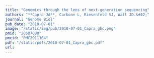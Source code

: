 ```yaml
---
title: "Genomics through the lens of next-generation sequencing"
authors: "**Capra JA**, Carbone L, Riesenfeld SJ, Wall JD.&#42;"
journal: "Genome Biol"
pub_date: "2010-07-01"
image: "/static/img/pub/2010-07-01_Capra_gbc.png"
pmid: "20587080"
pmcid: "PMC2911104"
pdf: "/static/pdfs/2010-07-01_Capra_gbc.pdf"
url: 
---
```

